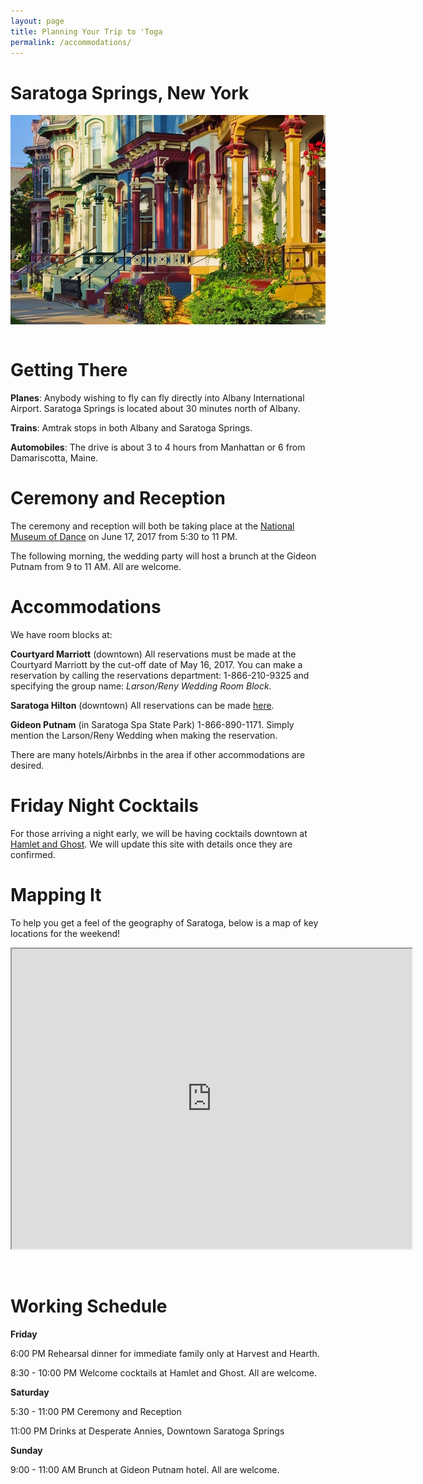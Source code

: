 ```yaml
---
layout: page
title: Planning Your Trip to 'Toga
permalink: /accommodations/
---
```


# Saratoga Springs, New York

<section>
  <img src="/img/rowhouses.jpg" align="center" hspace="0" />
</section>
&nbsp;

# Getting There

**Planes**: Anybody wishing to fly can fly directly into Albany International Airport. Saratoga Springs is located about 30 minutes north of Albany.

**Trains**: Amtrak stops in both Albany and Saratoga Springs.

**Automobiles**: The drive is about 3 to 4 hours from Manhattan or 6 from Damariscotta, Maine.

# Ceremony and Reception

The ceremony and reception will both be taking place at the [National Museum of Dance](http://www.dancemuseum.org/) on June 17, 2017 from 5:30 to 11 PM.

The following morning, the wedding party will host a brunch at the Gideon Putnam from 9 to 11 AM. All are welcome.

# Accommodations

We have room blocks at: 

**Courtyard Marriott** (downtown) All reservations must be made at the Courtyard Marriott by the cut-off date of May 16, 2017.  You can make a reservation by calling the reservations department: 1-866-210-9325 and specifying the group name: *Larson/Reny Wedding Room Block.* 

**Saratoga Hilton** (downtown) All reservations can be made [here](https://resweb.passkey.com/go/LarsonRenyWeddingBlock).

**Gideon Putnam** (in Saratoga Spa State Park) 1-866-890-1171. Simply mention the Larson/Reny Wedding when making the reservation.

There are many hotels/Airbnbs in the area if other accommodations are desired.

# Friday Night Cocktails

For those arriving a night early, we will be having cocktails downtown at [Hamlet and Ghost](http://www.hamletandghost.com/). We will update this site with details once they are confirmed.

# Mapping It

To help you get a feel of the geography of Saratoga, below is a map of key locations for the weekend! 

<iframe src="https://www.google.com/maps/d/embed?mid=13oM7zjFN5XRmTGQpcxuEYc7wlRc" width="640" height="480"></iframe>

&nbsp;


# Working Schedule

**Friday**

6:00 PM Rehearsal dinner for immediate family only at Harvest and Hearth. 

8:30 - 10:00 PM Welcome cocktails at Hamlet and Ghost. All are welcome. 

**Saturday**

5:30 - 11:00 PM Ceremony and Reception

11:00 PM Drinks at Desperate Annies, Downtown Saratoga Springs

**Sunday**

9:00 - 11:00 AM Brunch at Gideon Putnam hotel. All are welcome.

 




